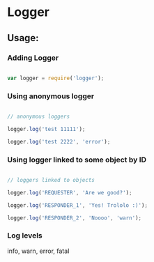 # Logger

## Usage:

### Adding Logger

```javascript

var logger = require('logger');

```

### Using anonymous logger

```javascript

// anonymous loggers

logger.log('test 11111');

logger.log('test 2222', 'error');

```

### Using logger linked to some object by ID

```javascript

// loggers linked to objects

logger.log('REQUESTER', 'Are we good?');

logger.log('RESPONDER_1', 'Yes! Trololo :)');

logger.log('RESPONDER_2', 'Noooo', 'warn');

```

### Log levels

info, warn, error, fatal